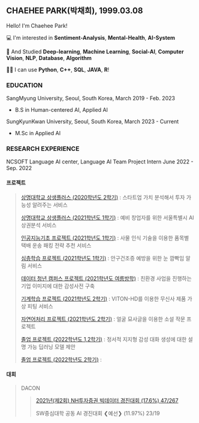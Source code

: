 ## CHAEHEE PARK(박채희), 1999.03.08

Hello! I'm Chaehee Park! 

💻 I'm interested in **Sentiment-Analysis**, **Mental-Health**, **AI-System**

📝 And Studied **Deep-learning**, **Machine Learning**, **Social-AI**, **Computer Vision**, **NLP**, **Database**, **Algorithm** 

👩‍💻 I can use **Python**, **C++**, **SQL**, **JAVA**, **R**!



### EDUCATION
SangMyung University, Seoul, South Korea, March 2019 - Feb. 2023
- B.S in Human-centered AI, Applied AI

SungKyunKwan University, Seoul, South Korea,  March 2023 - Current
- M.Sc in Applied AI



### RESEARCH EXPERIENCE
NCSOFT Language AI center, Language AI Team Project Intern  June 2022 - Sep. 2022 


#### 프로젝트
>[상명대학교 상생플러스 (2020학년도 2학기)](https://github.com/ChaeheePark/DATA_IS_FUTURE) : 스타트업 가치 분석해서 투자 가능성 알려주는 서비스
>
>[상명대학교 상생플러스 (2021학년도 1학기)](https://github.com/ChaeheePark/commercial_analysis) : 예비 창업자를 위한 서울특별시 AI 상권분석 서비스
>
>[인공지능기초 프로젝트 (2021학년도 1학기)](http://github.com/ChaeheePark/SMUS) : 사물 인식 기술을 이용한 품목별 택배 운송 패킹 전략 추천 서비스 
>
>[심층학습 프로젝트 (2021학년도 1학기)](https://github.com/smu-deep-learning-project) : 안구건조증 예방을 위한 눈 깜빡임 알림 서비스
>
>[데이터 청년 캠퍼스 프로젝트 (2021학년도 여름방학)](https://github.com/Data-campus-SloganAnalysis/Main) : 친환경 사업을 진행하는 기업 이미지에 대한 감성사전 구축
>
>[기계학습 프로젝트 (2021학년도 2학기)](https://github.com/ChaeheePark/modelgirls) : VITON-HD를 이용한 무신사 제품 가상 피팅 서비스
>
>[자연어처리 프로젝트 (2021학년도 2학기)](https://github.com/ChaeheePark/novelgirls) : 얼굴 묘사글을 이용한 소설 작문 프로젝트
>
>[졸업 프로젝트 (2022학년도 1,2학기)](https://github.com/ChaeheePark/XAI-Emotionally-Supportive-Conversations) : 정서적 지지형 감성 대화 생성에 대한 설명 가능 딥러닝 모델 제안
>
>[졸업 프로젝트 (2022학년도 2학기)](http://github.com/ChaeheePark/) : 


#### 대회
>DACON
>>[2021년(제2회) NH투자증권 빅데이터 경진대회 (17.6%) 47/267](https://github.com/ChaeheePark/NH_Bigdata_Contest)
>>
>>SW중심대학 공동 AI 경진대회 ❮예선❯ (11.97%) 23/19
